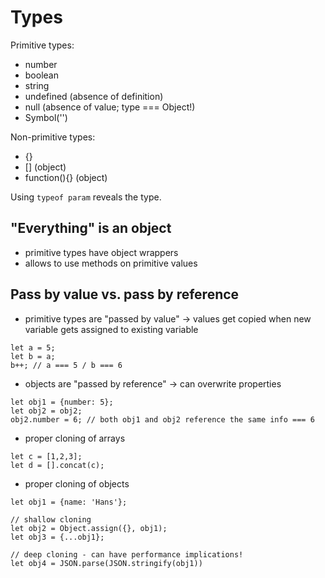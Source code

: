 # Types

Primitive types:

- number
- boolean
- string
- undefined (absence of definition)
- null (absence of value; type === Object!)
- Symbol('')

Non-primitive types:

- {}
- [] (object)
- function(){} (object)

Using `typeof param` reveals the type.

## "Everything" is an object

- primitive types have object wrappers
- allows to use methods on primitive values

## Pass by value vs. pass by reference

- primitive types are "passed by value" -> values get copied when new variable gets assigned to existing variable

```
let a = 5;
let b = a;
b++; // a === 5 / b === 6
```

- objects are "passed by reference" -> can overwrite properties

```
let obj1 = {number: 5};
let obj2 = obj2;
obj2.number = 6; // both obj1 and obj2 reference the same info === 6
```

- proper cloning of arrays

```
let c = [1,2,3];
let d = [].concat(c);
```

- proper cloning of objects

```
let obj1 = {name: 'Hans'};

// shallow cloning
let obj2 = Object.assign({}, obj1);
let obj3 = {...obj1};

// deep cloning - can have performance implications!
let obj4 = JSON.parse(JSON.stringify(obj1))
```
